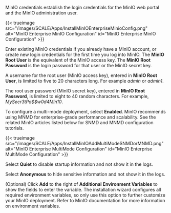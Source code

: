 &NewLine;

MinIO credentials establish the login credentials for the MinIO web portal and the MinIO administration user.

{{< trueimage src="/images/SCALE/Apps/InstallMinIOEnterpriseMinioConfig.png" alt="MinIO Enterprise MinIO Configuration" id="MinIO Enterprise MinIO Configuration" >}}

Enter existing MinIO credentials if you already have a MinIO account, or create new login credentials for the first time you log into MinIO.
The **MinIO Root User** is the equivalent of the MinIO access key. The **MinIO Root Password** is the login password for that user or the MinIO secret key.

A username for the root user (MinIO access key), entered in **MinIO Root User**, is limited to five to 20 characters long. For example *admin* or *admin1*.

The root user password (MinIO secret key), entered in **MinIO Root Password**, is limited to eight to 40 random characters. For example, *MySecr3tPa$$w0d4Min10*.

To configure a multi-mode deployment, select **Enabled**.
MinIO recommends using MNMD for enterprise-grade performance and scalability. See the related MinIO articles listed below for SNMD and MNMD configuration tutorials.

{{< trueimage src="/images/SCALE/Apps/InstallMinIOAddMultiModeSNMDorMNMD.png" alt="MinIO Enterprise MultiMode Configuration" id="MinIO Enterprise MultiMode Configuration" >}}

Select **Quiet** to disable startup information and not show it in the logs.

Select **Anonymous** to hide sensitive information and not show it in the logs.

(Optional) Click **Add** to the right of **Additional Environment Variables** to show the fields to enter the variable.
The installation wizard configures all required environment variables, so only use this option to further customize your MinIO deployment.
Refer to MinIO documentation for more information on environment variables.